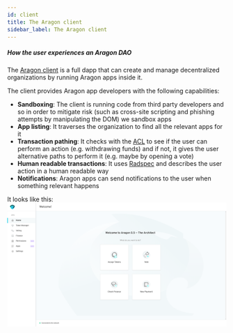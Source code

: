 ```yaml
---
id: client
title: The Aragon client
sidebar_label: The Aragon client
---
```


##### How the user experiences an Aragon DAO


The [Aragon client](https://github.com/aragon/aragon) is a full dapp that can create and manage decentralized organizations by running Aragon apps inside it.

The client provides Aragon app developers with the following capabilities:
- **Sandboxing**: The client is running code from third party developers and so in order to mitigate risk (such as cross-site scripting and phishing attempts by manipulating the DOM) we sandbox apps
- **App listing**: It traverses the organization to find all the relevant apps for it
- **Transaction pathing**: It checks with the [ACL](acl-intro.md) to see if the user can perform an action (e.g. withdrawing funds) and if not, it gives the user alternative paths to perform it (e.g. maybe by opening a vote)
- **Human readable transactions**: It uses [Radspec](human-readable-txs.md) and describes the user action in a human readable way
- **Notifications**: Aragon apps can send notifications to the user when something relevant happens

It looks like this:
![](https://raw.githubusercontent.com/aragon/aragon-wiki/master/docs/media/press/press-kit/screenshots/0.5/aragon_core_v05_beta_home04.png)
